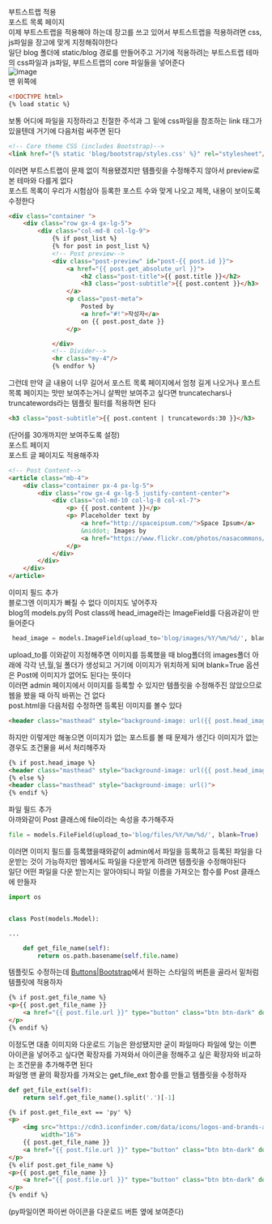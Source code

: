 부트스트랩 적용  
포스트 목록 페이지  
이제 부트스트랩을 적용해야 하는데 장고를 쓰고 있어서 부트스트랩을 적용하려면 css, js파일을 장고에 맞게 지정해줘야한다  
일단 blog 폴더에 static/blog 경로를 만들어주고 거기에 적용하려는 부트스트랩 테마의 css파일과 js파일, 부트스트랩의 core 파일들을 넣어준다  
![image](https://user-images.githubusercontent.com/86886486/127879875-46a9224c-4d38-48a3-b515-520f7ec42095.png)  
맨 위쪽에
```html
<!DOCTYPE html>
{% load static %}
```
보통 어디에 파일을 지정하라고 친절한 주석과 그 밑에 css파일을 참조하는 link 태그가 있을텐데 거기에 다음처럼 써주면 된다  
```html
<!-- Core theme CSS (includes Bootstrap)-->
<link href="{% static 'blog/bootstrap/styles.css' %}" rel="stylesheet"/>
```
이러면 부트스트랩이 문제 없이 적용됐겠지만 템플릿을 수정해주지 않아서 preview로 본 테마와 다를게 없다  
포스트 목록이 우리가 시험삼아 등록한 포스트 수와 맞게 나오고 제목, 내용이 보이도록 수정한다
```html
<div class="container ">
    <div class="row gx-4 gx-lg-5">
        <div class="col-md-8 col-lg-9">
            {% if post_list %}
            {% for post in post_list %}
            <!-- Post preview-->
            <div class="post-preview" id="post-{{ post.id }}">
                <a href="{{ post.get_absolute_url }}">
                    <h2 class="post-title">{{ post.title }}</h2>
                    <h3 class="post-subtitle">{{ post.content }}</h3>
                </a>
                <p class="post-meta">
                    Posted by
                    <a href="#!">작성자</a>
                    on {{ post.post_date }}
                </p>

            </div>
            <!-- Divider-->
            <hr class="my-4"/>
            {% endfor %}
```
그런데 만약 글 내용이 너무 길어서 포스트 목록 페이지에서 엄청 길게 나오거나 포스트 목록 페이지는 맛만 보여주는거니 살짝만 보여주고 싶다면 truncatechars나 truncatewords라는 템플릿 필터를 적용하면 된다  
```html
<h3 class="post-subtitle">{{ post.content | truncatewords:30 }}</h3>
```
(단어를 30개까지만 보여주도록 설정)  
포스트 페이지  
포스트 글 페이지도 적용해주자  
```html
<!-- Post Content-->
<article class="mb-4">
    <div class="container px-4 px-lg-5">
        <div class="row gx-4 gx-lg-5 justify-content-center">
            <div class="col-md-10 col-lg-8 col-xl-7">
                <p> {{ post.content }}</p>
                <p> Placeholder text by
                    <a href="http://spaceipsum.com/">Space Ipsum</a>
                    &middot; Images by
                    <a href="https://www.flickr.com/photos/nasacommons/">NASA on The Commons</a>
                </p>
            </div>
        </div>
    </div>
</article>
```
이미지 필드 추가  
블로그엔 이미지가 빠질 수 없다 이미지도 넣어주자  
blog의 models.py의 Post class에 head_image라는 ImageField를 다음과같이 만들어준다  
```python
 head_image = models.ImageField(upload_to='blog/images/%Y/%m/%d/', blank=True)
 ```
 upload_to를 이와같이 지정해주면 이미지를 등록했을 때 blog폴더의 images폴더 아래에 각각 년,월,일 폴더가 생성되고 거기에 이미지가 위치하게 되며 blank=True 옵션은 Post에 이미지가 없어도 된다는 뜻이다  
 이러면 admin 페이지에서 이미지를 등록할 수 있지만 템플릿을 수정해주진 않았으므로 웹을 봤을 때 아직 바뀌는 건 없다  
 post.html을 다음처럼 수정하면 등록된 이미지를 볼수 있다  
 ```html
 <header class="masthead" style="background-image: url({{ post.head_image.url }})" id="image-area">
 ```
 하지만 이렇게만 해놓으면 이미지가 없는 포스트를 볼 때 문제가 생긴다 이미지가 없는 경우도 조건물을 써서 처리해주자  
 ```html
 {% if post.head_image %}
<header class="masthead" style="background-image: url({{ post.head_image.url }})" id="image-area">
{% else %}
<header class="masthead" style="background-image: url()">
{% endif %}
```
파일 필드 추가  
아까와같이 Post 클래스에 file이라는 속성을 추가해주자  
```python
file = models.FileField(upload_to='blog/files/%Y/%m/%d/', blank=True)
```
이러면 이미지 필드를 등록했을때와같이 admin에서 파일을 등록하고 등록된 파일을 다운받는 것이 가능하지만 웹에서도 파일을 다운받게 하려면 템플릿을 수정해야된다  
일단 어떤 파일을 다운 받는지는 알아야되니 파일 이름을 가져오는 함수를 Post 클래스에 만들자
```python
import os


class Post(models.Model):

...

    def get_file_name(self):
        return os.path.basename(self.file.name)
```
템플릿도 수정하는데 [Buttons|Bootstrap](https://getbootstrap.com/docs/4.6/components/buttons/)에서 원하는 스타일의 버튼을 골라서 밑처럼 템플릿에 적용하자   
```html
{% if post.get_file_name %}
<p>{{ post.get_file_name }}
    <a href="{{ post.file.url }}" type="button" class="btn btn-dark" download="" role="button">Download</a>
</p>
{% endif %}
```
이정도면 대충 이미지와 다운로드 기능은 완성됐지만 굳이 파일마다 파일에 맞는 이쁜 아이콘을 넣어주고 싶다면 확장자를 가져와서 아이콘을 정해주고 싶은 확장자와 비교하는 조건문을 추가해주면 된다  
파일명 맨 끝의 확장자를 가져오는 get_file_ext 함수를 만들고 템플릿을 수정하자  
```python
def get_file_ext(self):
    return self.get_file_name().split('.')[-1]
```
```html
{% if post.get_file_ext == 'py' %}
<p>
    <img src="https://cdn3.iconfinder.com/data/icons/logos-and-brands-adobe/512/267_Python-512.png"
         width="16">
    {{ post.get_file_name }}
    <a href="{{ post.file.url }}" type="button" class="btn btn-dark" download="" role="button">Download</a>
</p>
{% elif post.get_file_name %}
<p>{{ post.get_file_name }}
    <a href="{{ post.file.url }}" type="button" class="btn btn-dark" download="" role="button">Download</a>
</p>
{% endif %}
```
(py파일이면 파이썬 아이콘을 다운로드 버튼 옆에 보여준다)  

